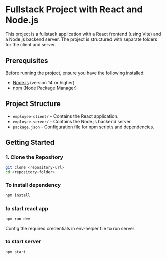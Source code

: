 # Fullstack Project with React and Node.js

This project is a fullstack application with a React frontend (using Vite) and a Node.js backend server. The project is structured with separate folders for the client and server.

## Prerequisites

Before running the project, ensure you have the following installed:

- [Node.js](https://nodejs.org/) (version 14 or higher)
- [npm](https://www.npmjs.com/) (Node Package Manager)

## Project Structure

- `employee-client/` - Contains the React application.
- `employee-server/` - Contains the Node.js backend server.
- `package.json` - Configuration file for npm scripts and dependencies.

## Getting Started

### 1. Clone the Repository

```bash
git clone <repository-url>
cd <repository-folder>
```

### To install dependency 
```bash
npm install
```

### to start react app
```bash
npm run dev
```
Config the required credentials in env-helper file to run server

### to start server
```bash
npm start
```

